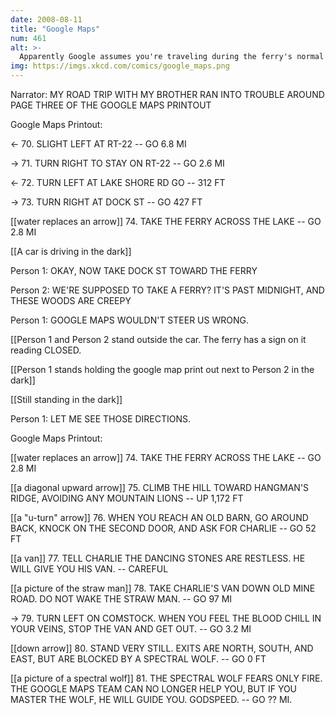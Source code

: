 ```yaml
---
date: 2008-08-11
title: "Google Maps"
num: 461
alt: >-
  Apparently Google assumes you're traveling during the ferry's normal operating hours.  We lost two hours circling that damn lake (to say nothing of the Straw Man).
img: https://imgs.xkcd.com/comics/google_maps.png
---
```

Narrator: MY ROAD TRIP WITH MY BROTHER RAN INTO TROUBLE AROUND PAGE THREE OF THE GOOGLE MAPS PRINTOUT

Google Maps Printout: 

<- 70. SLIGHT LEFT AT RT-22 -- GO 6.8 MI

-> 71. TURN RIGHT TO STAY ON RT-22 -- GO 2.6 MI

<- 72. TURN LEFT AT LAKE SHORE RD GO -- 312 FT

-> 73. TURN RIGHT AT DOCK ST -- GO 427 FT

[[water replaces an arrow]] 74. TAKE THE FERRY ACROSS THE LAKE -- GO 2.8 MI

[[A car is driving in the dark]]

Person 1: OKAY, NOW TAKE DOCK ST TOWARD THE FERRY

Person 2: WE'RE SUPPOSED TO TAKE A FERRY? IT'S PAST MIDNIGHT, AND THESE WOODS ARE CREEPY

Person 1: GOOGLE MAPS WOULDN'T STEER US WRONG.

[[Person 1 and Person 2 stand outside the car.  The ferry has a sign on it reading CLOSED.

[[Person 1 stands holding the google map print out next to Person 2 in the dark]]

[[Still standing in the dark]]

Person 1: LET ME SEE THOSE DIRECTIONS.

Google Maps Printout:

[[water replaces an arrow]] 74. TAKE THE FERRY ACROSS THE LAKE -- GO 2.8 MI

[[a diagonal upward arrow]] 75. CLIMB THE HILL TOWARD HANGMAN'S RIDGE, AVOIDING ANY MOUNTAIN LIONS -- UP 1,172 FT

[[a "u-turn" arrow]] 76. WHEN YOU REACH AN OLD BARN, GO AROUND BACK, KNOCK ON THE SECOND DOOR, AND ASK FOR CHARLIE -- GO 52 FT

[[a van]] 77. TELL CHARLIE THE DANCING STONES  ARE RESTLESS.  HE WILL GIVE YOU HIS VAN. -- CAREFUL

[[a picture of the straw man]] 78. TAKE CHARLIE'S VAN DOWN OLD MINE ROAD.  DO NOT WAKE THE STRAW MAN. -- GO 97 MI

-> 79. TURN LEFT ON COMSTOCK.  WHEN YOU FEEL THE BLOOD CHILL IN YOUR VEINS, STOP THE VAN AND GET OUT. -- GO 3.2 MI

[[down arrow]] 80. STAND VERY STILL. EXITS ARE NORTH, SOUTH, AND EAST, BUT ARE BLOCKED BY A SPECTRAL WOLF. -- GO 0 FT

[[a picture of a spectral wolf]] 81. THE SPECTRAL WOLF FEARS ONLY FIRE.  THE GOOGLE MAPS TEAM CAN NO LONGER HELP YOU, BUT IF YOU MASTER THE WOLF, HE WILL GUIDE YOU.  GODSPEED. -- GO ?? MI.

